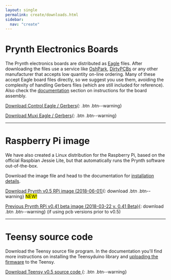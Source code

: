```yaml
---
layout: single
permalink: create/downloads.html
sidebar:
  nav: "create"
---
```


<style>
table, tr, td, th {border: 0px;font-size: 1em;}
</style>

# Prynth Electronics Boards

The Prynth electronics boards are distributed as [Eagle](https://cadsoft.io/) files.
After downloading the files use a service like [OshPark](https://oshpark.com/), [DirtyPCBs](http://dirtypcbs.com/) or any other manufacturer that accepts low quantity on-line ordering. Many of these accept Eagle board files directly, so we suggest you use them, avoiding the complexity of handling Gerbers files (which are still included for reference). Also check the [documentation](../doc/#assembling-the-pcbs) section on instructions for the board assembly.

[Download  Control Eagle / Gerbers](https://github.com/prynth/prynth/blob/master/pcb/control/control.zip?raw=true){: .btn .btn--warning}

[Download  Muxi Eagle / Gerbers](https://github.com/prynth/prynth/blob/master/pcb/muxi/muxi.zip?raw=true){: .btn .btn--warning}

---

# Raspberry Pi image

We have also created a Linux distribution for the Raspberry Pi, based on the official Raspbian Jessie Lite, but that automatically runs the Prynth software out-of-the-box.

Download the image file and head to the documentation for [installation details](../doc/#installing-the-raspberry-pi-image).

[Download Prynth v0.5 RPi image (2018-06-01)](http://idmil.org/pub/software/prynth/2018-06-01-prynth-v05.img.zip){: download .btn .btn--warning} <mark>NEW!</mark>

[Previous Prynth RPi v0.41 beta image (2018-03-22 v. 0.41 Beta)](http://idmil.org/pub/software/prynth/2018-03-22-prynth-v041.img.zip){: download .btn .btn--warning} (if using pcb versions prior to v0.5)


---

# Teensy source code

Download the Teensy source file program. In the documentation you'll find more instructions on installing the Teensyduino library and [uploading the firmware](../doc/#uploading-the-teensy-firmware) to the Teensy.

[Download Teensy v0.5 source code ](https://github.com/prynth/prynth/blob/master/teensy/teensy.zip?raw=true){: .btn .btn--warning}
